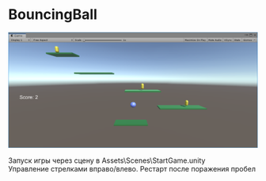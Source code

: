 # BouncingBall
![Иллюстрация к проекту](https://github.com/AndreyDeg/BouncingBall/blob/master/Pictures/GamePlay.png)

Запуск игры через сцену в Assets\Scenes\StartGame.unity  
Управление стрелками вправо/влево. Рестарт после поражения пробел